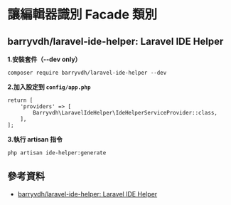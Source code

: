 # 讓編輯器識別 Facade 類別


## barryvdh/laravel-ide-helper: Laravel IDE Helper


**1.安裝套件（--dev only）**

```shell
composer require barryvdh/laravel-ide-helper --dev
```

**2.加入設定到 `config/app.php`**


```shell
return [
    'providers' => [
        Barryvdh\LaravelIdeHelper\IdeHelperServiceProvider::class,
    ],
];
```

**3.執行 artisan 指令**

```shell
php artisan ide-helper:generate
```

## 參考資料
* [barryvdh/laravel-ide-helper: Laravel IDE Helper](https://github.com/barryvdh/laravel-ide-helper)
